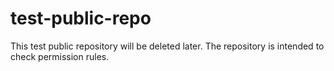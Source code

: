 # test-public-repo
This test public repository will be deleted later. The repository is intended to check permission rules.
